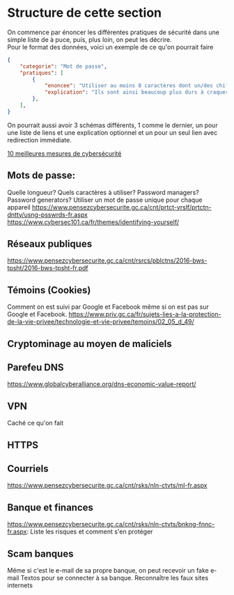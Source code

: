 # Structure de cette section
On commence par énoncer les différentes pratiques de sécurité dans une simple liste de à puce, puis, plus loin, on peut les décrire.  
Pour le format des données, voici un exemple de ce qu'on pourrait faire
```json
{
    "categorie": "Mot de passe",
    "pratiques": [
        {
            "enoncee": "Utiliser au moins 8 caractères dont un/des chiffres et un/des symboles spéciaux.",
            "explication": "Ils sont ainsi beaucoup plus durs à craquer"
        },
    ],
}
```
On pourrait aussi avoir 3 schémas différents, 1 comme le dernier, un pour une liste de liens et une explication optionnel et un pour un seul lien avec redirection immédiate.

[10 meilleures mesures de cybersécurité](https://cyber.gc.ca/fr/10-meilleures-mesures-de-securite-des-ti-0)

## Mots de passe:
Quelle longueur?
Quels caractères à utiliser?
Password managers?
Password generators?
Utiliser un mot de passe unique pour chaque appareil
https://www.pensezcybersecurite.gc.ca/cnt/prtct-yrslf/prtctn-dntty/usng-psswrds-fr.aspx
https://www.cybersec101.ca/fr/themes/identifying-yourself/

## Réseaux publiques
https://www.pensezcybersecurite.gc.ca/cnt/rsrcs/pblctns/2016-bws-tpsht/2016-bws-tpsht-fr.pdf

## Témoins (Cookies)
Comment on est suivi par Google et Facebook même si on est pas sur Google et Facebook.
https://www.priv.gc.ca/fr/sujets-lies-a-la-protection-de-la-vie-privee/technologie-et-vie-privee/temoins/02_05_d_49/

## Cryptominage au moyen de maliciels

## Parefeu DNS
https://www.globalcyberalliance.org/dns-economic-value-report/

## VPN
Caché ce qu'on fait

## HTTPS

## Courriels
https://www.pensezcybersecurite.gc.ca/cnt/rsks/nln-ctvts/ml-fr.aspx

## Banque et finances
https://www.pensezcybersecurite.gc.ca/cnt/rsks/nln-ctvts/bnkng-fnnc-fr.aspx: Liste les risques et comment s'en protéger

##

## Scam banques
Même si c'est le e-mail de sa propre banque, on peut recevoir un fake e-mail
Textos pour se connecter à sa banque.
Reconnaître les faux sites internets
